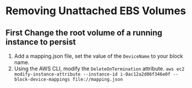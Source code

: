 # Removing Unattached EBS Volumes
## First Change the root volume of a running instance to persist
1. Add a mapping.json file, set the value of the `DeviceName` to your block name.
2. Using the AWS CLI, modify the `DeleteOnTermination` attribute.
`aws ec2 modify-instance-attribute --instance-id i-0ac12a2d06f346e0f --block-device-mappings file://mapping.json`
